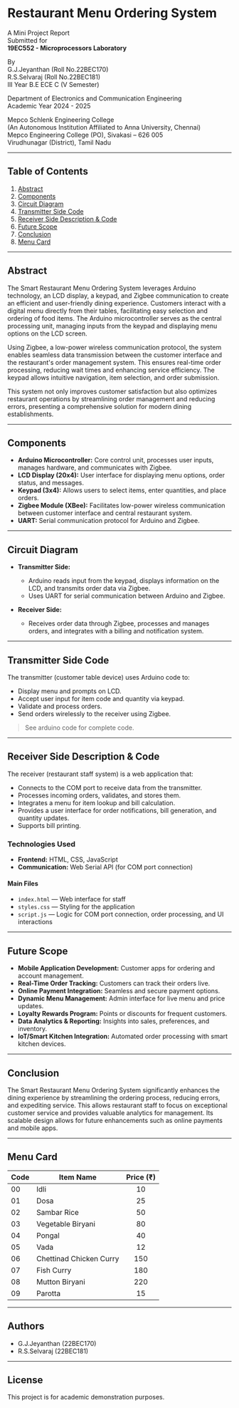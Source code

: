# Restaurant Menu Ordering System

A Mini Project Report  
Submitted for  
**19EC552 - Microprocessors Laboratory**

By  
G.J.Jeyanthan (Roll No.22BEC170)  
R.S.Selvaraj (Roll No.22BEC181)  
III Year B.E ECE C (V Semester)

Department of Electronics and Communication Engineering  
Academic Year 2024 - 2025

Mepco Schlenk Engineering College  
(An Autonomous Institution Affiliated to Anna University, Chennai)  
Mepco Engineering College (PO), Sivakasi – 626 005  
Virudhunagar (District), Tamil Nadu

---

## Table of Contents

1. [Abstract](#abstract)  
2. [Components](#components)  
3. [Circuit Diagram](#circuit-diagram)  
4. [Transmitter Side Code](#transmitter-side-code)  
5. [Receiver Side Description & Code](#receiver-side-description--code)  
6. [Future Scope](#future-scope)  
7. [Conclusion](#conclusion)  
8. [Menu Card](#menu-card)  

---

## Abstract

The Smart Restaurant Menu Ordering System leverages Arduino technology, an LCD display, a keypad, and Zigbee communication to create an efficient and user-friendly dining experience. Customers interact with a digital menu directly from their tables, facilitating easy selection and ordering of food items. The Arduino microcontroller serves as the central processing unit, managing inputs from the keypad and displaying menu options on the LCD screen.

Using Zigbee, a low-power wireless communication protocol, the system enables seamless data transmission between the customer interface and the restaurant's order management system. This ensures real-time order processing, reducing wait times and enhancing service efficiency. The keypad allows intuitive navigation, item selection, and order submission.

This system not only improves customer satisfaction but also optimizes restaurant operations by streamlining order management and reducing errors, presenting a comprehensive solution for modern dining establishments.

---

## Components

- **Arduino Microcontroller:** Core control unit, processes user inputs, manages hardware, and communicates with Zigbee.
- **LCD Display (20x4):** User interface for displaying menu options, order status, and messages.
- **Keypad (3x4):** Allows users to select items, enter quantities, and place orders.
- **Zigbee Module (XBee):** Facilitates low-power wireless communication between customer interface and central restaurant system.
- **UART:** Serial communication protocol for Arduino and Zigbee.

---

## Circuit Diagram

- **Transmitter Side:**  
  - Arduino reads input from the keypad, displays information on the LCD, and transmits order data via Zigbee.
  - Uses UART for serial communication between Arduino and Zigbee.

- **Receiver Side:**  
  - Receives order data through Zigbee, processes and manages orders, and integrates with a billing and notification system.

---

## Transmitter Side Code

The transmitter (customer table device) uses Arduino code to:
- Display menu and prompts on LCD.
- Accept user input for item code and quantity via keypad.
- Validate and process orders.
- Send orders wirelessly to the receiver using Zigbee.

> See arduino code for complete code.

---

## Receiver Side Description & Code

The receiver (restaurant staff system) is a web application that:
- Connects to the COM port to receive data from the transmitter.
- Processes incoming orders, validates, and stores them.
- Integrates a menu for item lookup and bill calculation.
- Provides a user interface for order notifications, bill generation, and quantity updates.
- Supports bill printing.

### Technologies Used

- **Frontend:** HTML, CSS, JavaScript
- **Communication:** Web Serial API (for COM port connection)

#### Main Files

- `index.html` — Web interface for staff
- `styles.css` — Styling for the application
- `script.js` — Logic for COM port connection, order processing, and UI interactions

---

## Future Scope

- **Mobile Application Development:** Customer apps for ordering and account management.
- **Real-Time Order Tracking:** Customers can track their orders live.
- **Online Payment Integration:** Seamless and secure payment options.
- **Dynamic Menu Management:** Admin interface for live menu and price updates.
- **Loyalty Rewards Program:** Points or discounts for frequent customers.
- **Data Analytics & Reporting:** Insights into sales, preferences, and inventory.
- **IoT/Smart Kitchen Integration:** Automated order processing with smart kitchen devices.

---

## Conclusion

The Smart Restaurant Menu Ordering System significantly enhances the dining experience by streamlining the ordering process, reducing errors, and expediting service. This allows restaurant staff to focus on exceptional customer service and provides valuable analytics for management. Its scalable design allows for future enhancements such as online payments and mobile apps.

---

## Menu Card

| Code | Item Name                 | Price (₹) |
|------|---------------------------|:---------:|
| 00   | Idli                      |    10     |
| 01   | Dosa                      |    25     |
| 02   | Sambar Rice               |    50     |
| 03   | Vegetable Biryani         |    80     |
| 04   | Pongal                    |    40     |
| 05   | Vada                      |    12     |
| 06   | Chettinad Chicken Curry   |   150     |
| 07   | Fish Curry                |   180     |
| 08   | Mutton Biryani            |   220     |
| 09   | Parotta                   |    15     |

---

## Authors

- G.J.Jeyanthan (22BEC170)
- R.S.Selvaraj (22BEC181)

---

## License

This project is for academic demonstration purposes.
